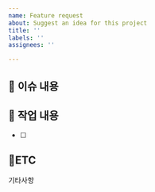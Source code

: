 ```yaml
---
name: Feature request
about: Suggest an idea for this project
title: ''
labels: ''
assignees: ''

---
```


## 📑 이슈 내용

## 📝 작업 내용
- [ ] 

## 📍ETC
기타사항
